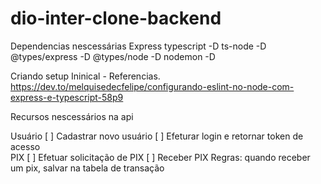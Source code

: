# dio-inter-clone-backend
Dependencias nescessárias  Express typescript -D ts-node -D @types/express -D @types/node -D nodemon -D  

Criando setup Ininical - Referencias. https://dev.to/melquisedecfelipe/configurando-eslint-no-node-com-express-e-typescript-58p9  

Recursos nescessários na api  

Usuário [ ] 
Cadastrar novo usuário [ ] 
Efeturar login e retornar token de acesso  
PIX [ ] 
Efetuar solicitação de PIX [ ] 
Receber PIX  Regras:  quando receber um pix, salvar na tabela de transação
